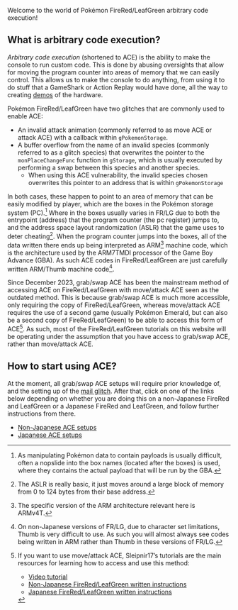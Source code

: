 Welcome to the world of Pokémon FireRed/LeafGreen arbitrary code execution!

## What is arbitrary code execution?

<dfn>Arbitrary code execution</dfn> (shortened to ACE) is the ability to make the console to run custom code. This is done by abusing oversights that allow for moving the program counter into areas of memory that we can easily control. This allows us to make the console to do anything, from using it to do stuff that a GameShark or Action Replay would have done, all the way to creating [demos](https://www.youtube.com/watch?v=Vjm8P8utT5g) of the hardware.

Pokémon FireRed/LeafGreen have two glitches that are commonly used to enable ACE:

*   An invalid attack animation (commonly referred to as move ACE or attack ACE) with a callback within `gPokemonStorage`.
*   A buffer overflow from the name of an invalid species (commonly referred to as a glitch species) that overwrites the pointer to the `monPlaceChangeFunc` function in `gStorage`, which is usually executed by performing a swap between this species and another species.
    +   When using this ACE vulnerability, the invalid species chosen overwrites this pointer to an address that is within `gPokemonStorage`

In both cases, these happen to point to an area of memory that can be easily modified by player, which are the boxes in the Pokémon storage system (PC).[^1]
Where in the boxes usually varies in FR/LG due to both the entrypoint (address) that the program counter (the pc register) jumps to, and the address space layout randomization (ASLR) that the game uses to deter cheating[^2].
When the program counter jumps into the boxes, all of the data written there ends up being interpreted as ARM[^3] machine code, which is the architecture used by the ARM7TMDI processor of the Game Boy Advance (GBA).
As such ACE codes in FireRed/LeafGreen are just carefully written ARM/Thumb machine code[^4].

Since December 2023, grab/swap ACE has been the mainstream method of accessing ACE on FireRed/LeafGreen with move/attack ACE seen as the outdated method.
This is because grab/swap ACE is much more accessible, only requiring the copy of FireRed/LeafGreen, whereas move/attack ACE requires the use of a second game (usually Pokémon Emerald, but can also be a second copy of FireRed/LeafGreen) to be able to access this form of ACE[^5].
As such, most of the FireRed/LeafGreen tutorials on this website will be operating under the assumption that you have access to grab/swap ACE, rather than move/attack ACE.

[^1]: As manipulating Pokémon data to contain payloads is usually difficult, often a nopslide into the box names (located after the boxes) is used, where they contains the actual payload that will be run by the GBA.
[^2]: The ASLR is really basic, it just moves around a large block of memory from 0 to 124 bytes from their base address.
[^3]: The specific version of the ARM architecture relevant here is ARMv4T.
[^4]:
    On non-Japanese versions of FR/LG, due to character set limitations, Thumb is very difficult to use.
    As such you will almost always see codes being written in ARM rather than Thumb in these versions of FR/LG.
[^5]:
    If you want to use move/attack ACE, Sleipnir17’s tutorials are the main resources for learning how to access and use this method:
    
    - [Video tutorial](https://www.youtube.com/watch?v=kwOIOzczs8w)
    - [Non-Japanese FireRed/LeafGreen written instructions](https://pastebin.com/UFspsi9N)
    - [Japanese FireRed/LeafGreen written instructions](https://pastebin.com/BpGZgxnm)

## How to start using ACE?

At the moment, all grab/swap ACE setups will require prior knowledge of, and the setting up of the [mail glitch](mail-glitch.md). After that, click on one of the links below depending on whether you are doing this on a non-Japanese FireRed and LeafGreen or a Japanese FireRed and LeafGreen, and follow further instructions from there.

*   [Non-Japanese ACE setups](non-jpn-ace/index.md)
*   [Japanese ACE setups](jpn-ace/index.md)
